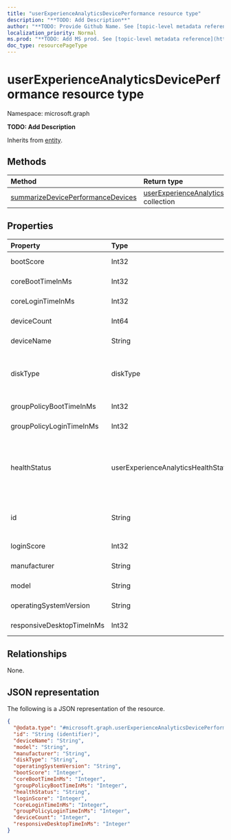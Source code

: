 ```yaml
---
title: "userExperienceAnalyticsDevicePerformance resource type"
description: "**TODO: Add Description**"
author: "**TODO: Provide Github Name. See [topic-level metadata reference](https://msgo.azurewebsites.net/add/document/guidelines/metadata.html#topic-level-metadata)**"
localization_priority: Normal
ms.prod: "**TODO: Add MS prod. See [topic-level metadata reference](https://msgo.azurewebsites.net/add/document/guidelines/metadata.html#topic-level-metadata)**"
doc_type: resourcePageType
---
```


# userExperienceAnalyticsDevicePerformance resource type


Namespace: microsoft.graph

**TODO: Add Description**


Inherits from [entity](../resources/entity.md).

## Methods
|Method|Return type|Description|
|:---|:---|:---|
|[summarizeDevicePerformanceDevices](../api/userexperienceanalyticsdeviceperformance-summarizedeviceperformancedevices.md)|[userExperienceAnalyticsDevicePerformance](../resources/userexperienceanalyticsdeviceperformance.md) collection|**TODO: Add Description**|

## Properties
|Property|Type|Description|
|:---|:---|:---|
|bootScore|Int32|**TODO: Add Description**|
|coreBootTimeInMs|Int32|**TODO: Add Description**|
|coreLoginTimeInMs|Int32|**TODO: Add Description**|
|deviceCount|Int64|**TODO: Add Description**|
|deviceName|String|**TODO: Add Description**|
|diskType|diskType|**TODO: Add Description**. Possible values are: `unkown`, `hdd`, `ssd`.|
|groupPolicyBootTimeInMs|Int32|**TODO: Add Description**|
|groupPolicyLoginTimeInMs|Int32|**TODO: Add Description**|
|healthStatus|userExperienceAnalyticsHealthState|**TODO: Add Description**. Possible values are: `unknown`, `insufficientData`, `needsAttention`, `meetingGoals`.|
|id|String|**TODO: Add Description** Inherited from [entity](../resources/entity.md)|
|loginScore|Int32|**TODO: Add Description**|
|manufacturer|String|**TODO: Add Description**|
|model|String|**TODO: Add Description**|
|operatingSystemVersion|String|**TODO: Add Description**|
|responsiveDesktopTimeInMs|Int32|**TODO: Add Description**|

## Relationships
None.

## JSON representation
The following is a JSON representation of the resource.
<!-- {
  "blockType": "resource",
  "keyProperty": "id",
  "@odata.type": "microsoft.graph.userExperienceAnalyticsDevicePerformance",
  "baseType": "microsoft.graph.entity",
  "openType": false
}
-->
``` json
{
  "@odata.type": "#microsoft.graph.userExperienceAnalyticsDevicePerformance",
  "id": "String (identifier)",
  "deviceName": "String",
  "model": "String",
  "manufacturer": "String",
  "diskType": "String",
  "operatingSystemVersion": "String",
  "bootScore": "Integer",
  "coreBootTimeInMs": "Integer",
  "groupPolicyBootTimeInMs": "Integer",
  "healthStatus": "String",
  "loginScore": "Integer",
  "coreLoginTimeInMs": "Integer",
  "groupPolicyLoginTimeInMs": "Integer",
  "deviceCount": "Integer",
  "responsiveDesktopTimeInMs": "Integer"
}
```

